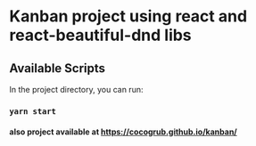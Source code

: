 # Kanban project using react and react-beautiful-dnd libs


## Available Scripts

In the project directory, you can run:

### `yarn start`

#### also project available at https://cocogrub.github.io/kanban/